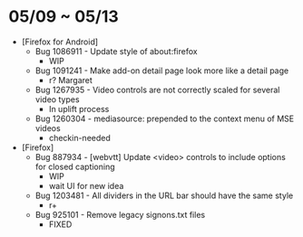 # 05/09 ~ 05/13

- [Firefox for Android]
  - Bug 1086911 - Update style of about:firefox
    - WIP
  - Bug 1091241 - Make add-on detail page look more like a detail page
    - r? Margaret
  - Bug 1267935 - Video controls are not correctly scaled for several video types
    - In uplift process
  - Bug 1260304 - mediasource: prepended to the context menu of MSE videos
    - checkin-needed
- [Firefox]
  - Bug 887934 - [webvtt] Update \<video\> controls to include options for closed captioning
    - WIP
    - wait UI for new idea
  - Bug 1203481 - All dividers in the URL bar should have the same style
    - r+
  - Bug 925101 - Remove legacy signons.txt files
    - FIXED
